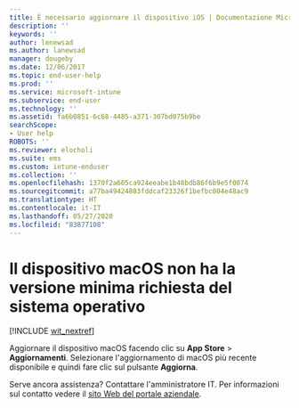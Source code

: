 ```yaml
---
title: È necessario aggiornare il dispositivo iOS | Documentazione Microsoft
description: ''
keywords: ''
author: lenewsad
ms.author: lanewsad
manager: dougeby
ms.date: 12/06/2017
ms.topic: end-user-help
ms.prod: ''
ms.service: microsoft-intune
ms.subservice: end-user
ms.technology: ''
ms.assetid: fa6b0851-6c68-4485-a371-307bd075b9be
searchScope:
- User help
ROBOTS: ''
ms.reviewer: elocholi
ms.suite: ems
ms.custom: intune-enduser
ms.collection: ''
ms.openlocfilehash: 1370f2a605ca924eeabe1b48bdb86f6b9e5f0074
ms.sourcegitcommit: a77ba49424803fddcaf23326f1befbc004e48ac9
ms.translationtype: HT
ms.contentlocale: it-IT
ms.lasthandoff: 05/27/2020
ms.locfileid: "83877108"
---
```

# <a name="your-macos-device-doesnt-have-the-required-minimum-operating-system-version"></a>Il dispositivo macOS non ha la versione minima richiesta del sistema operativo

[!INCLUDE [wit_nextref](includes/end-user-os-update-guidance.md)]

Aggiornare il dispositivo macOS facendo clic su **App Store** > **Aggiornamenti**. Selezionare l'aggiornamento di macOS più recente disponibile e quindi fare clic sul pulsante **Aggiorna**.

Serve ancora assistenza? Contattare l'amministratore IT. Per informazioni sul contatto vedere il [sito Web del portale aziendale](https://go.microsoft.com/fwlink/?linkid=2010980).

